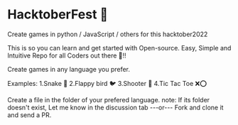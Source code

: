 # HacktoberFest 🎉
Create games in python / JavaScript / others for this hacktober2022

This is so you can learn and get started with Open-source. Easy, Simple and Intuitive Repo for all Coders out there 🤩!!

Create games in any language you prefer.

Examples:
1.Snake 🐍
2.Flappy bird 🐦
3.Shooter 🔫
4.Tic Tac Toe ❌⭕

Create a file in the folder of your prefered language.
note: If its folder doesn't exist, Let me know in the discussion tab
---or---
Fork and clone it and send a PR.
